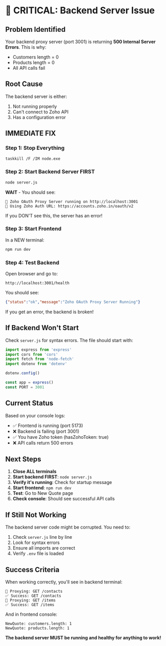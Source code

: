 # 🚨 CRITICAL: Backend Server Issue

## Problem Identified

Your backend proxy server (port 3001) is returning **500 Internal Server Errors**. This is why:
- Customers length = 0
- Products length = 0  
- All API calls fail

## Root Cause

The backend server is either:
1. Not running properly
2. Can't connect to Zoho API
3. Has a configuration error

## IMMEDIATE FIX

### Step 1: Stop Everything

```bash
taskkill /F /IM node.exe
```

### Step 2: Start Backend Server FIRST

```bash
node server.js
```

**WAIT** - You should see:
```
🚀 Zoho OAuth Proxy Server running on http://localhost:3001
🔐 Using Zoho Auth URL: https://accounts.zoho.in/oauth/v2
```

If you DON'T see this, the server has an error!

### Step 3: Start Frontend

In a NEW terminal:
```bash
npm run dev
```

### Step 4: Test Backend

Open browser and go to:
```
http://localhost:3001/health
```

You should see:
```json
{"status":"ok","message":"Zoho OAuth Proxy Server Running"}
```

If you get an error, the backend is broken!

## If Backend Won't Start

Check `server.js` for syntax errors. The file should start with:

```javascript
import express from 'express'
import cors from 'cors'
import fetch from 'node-fetch'
import dotenv from 'dotenv'

dotenv.config()

const app = express()
const PORT = 3001
```

## Current Status

Based on your console logs:
- ✅ Frontend is running (port 5173)
- ❌ Backend is failing (port 3001)
- ✅ You have Zoho token (hasZohoToken: true)
- ❌ API calls return 500 errors

## Next Steps

1. **Close ALL terminals**
2. **Start backend FIRST**: `node server.js`
3. **Verify it's running**: Check for startup message
4. **Start frontend**: `npm run dev`
5. **Test**: Go to New Quote page
6. **Check console**: Should see successful API calls

## If Still Not Working

The backend server code might be corrupted. You need to:

1. Check `server.js` line by line
2. Look for syntax errors
3. Ensure all imports are correct
4. Verify `.env` file is loaded

## Success Criteria

When working correctly, you'll see in backend terminal:
```
📡 Proxying: GET /contacts
✅ Success: GET /contacts
📡 Proxying: GET /items  
✅ Success: GET /items
```

And in frontend console:
```
NewQuote: customers.length: 1
NewQuote: products.length: 1
```

**The backend server MUST be running and healthy for anything to work!**
